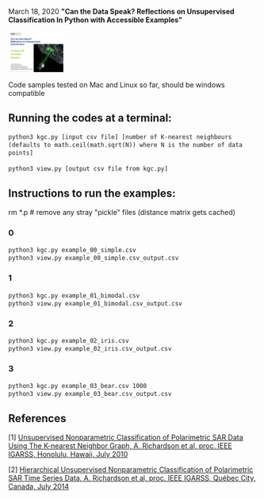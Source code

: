 March 18, 2020 **"Can the Data Speak? Reflections on Unsupervised Classification
  In Python with Accessible Examples"**

<img src="title.png" alt="title slide" width="111">

Code samples tested on Mac and Linux so far, should be windows compatible

## Running the codes at a terminal:
```
python3 kgc.py [input csv file] [number of K-nearest neighbours (defaults to math.ceil(math.sqrt(N)) where N is the number of data points]

python3 view.py [output csv file from kgc.py]
```

## Instructions to run the examples:
rm *.p  # remove any stray "pickle" files (distance matrix gets cached)

### 0
```
python3 kgc.py example_00_simple.csv
python3 view.py example_00_simple.csv_output.csv
```
### 1
```
python3 kgc.py example_01_bimodal.csv
python3 view.py example_01_bimodal.csv_output.csv
```
### 2
```
python3 kgc.py example_02_iris.csv
python3 view.py example_02_iris.csv_output.csv
```

### 3
```
python3 kgc.py example_03_bear.csv 1000
python3 view.py example_03_bear.csv_output.csv
```

## References
[1] [Unsupervised Nonparametric Classification of Polarimetric SAR Data Using The K-nearest Neighbor Graph, A. Richardson et al, proc. IEEE IGARSS, Honolulu, Hawaii, July 2010](https://ieeexplore.ieee.org/document/5651992)

[2] [Hierarchical Unsupervised Nonparametric Classification of Polarimetric SAR Time Series Data, A. Richardson et al, proc. IEEE IGARSS, Québec City, Canada, July 2014](https://ieeexplore.ieee.org/document/6947550)

